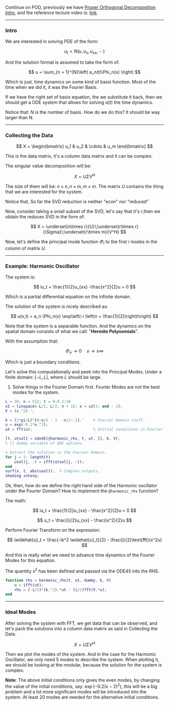 Continue on POD, previously we have [Proper Orthogonal Decomposition Intro](Proper%20Orthogonal%20Decomposition%20Intro.md), and the reference lecture video is: [link](https://www.youtube.com/watch?v=X5GhhjpX0ao). 

---
### **Intro**

We are interested in solving PDE of the form: 

$$
u_t = N(u, u_x, u_{xx}, \cdots)
$$

And the solution format is assumed to take the form of: 

$$
u = \sum_{n = 1}^{N}\left(
        a_n(t)\Phi_n(x)
    \right)
$$

Which is just, time dynamics on some kind of basis function. Most of the time when we did it, it was the Fourier Basis. 

If we have the right set of basis equation, the we substitute it back, then we should get a ODE system that allows for solving $a(t)$ the time dynamics. 

Notice that: $N$ is the number of basis. How do we do this? It should be way larger than N. 

---
### **Collecting the Data**

$$
X = 
\begin{bmatrix}
    u_1 & u_2 & \cdots & u_m
\end{bmatrix}
$$

This is the data matrix, it's a column data matrix and it can be complex. 

The singular value decomposition will be: 

$$
X = U\Sigma V^H
$$

The size of them will be: $n\times n, n\times m, m\times m$. The matrix $U$ contains the thing that we are interested for the system. 

Notice that, So far the SVD reduction is neither "econ" nor "reduced"

Now, consider taking a small subset of the SVD, let's say that it's $r$,then we obtain the reduces SVD in the form of: 

$$
X = \underset{n\times r}{U}\;\underset{r\times r}{\Sigma}\;\underset{r\times m}{V^H}
$$

Now, let's define the principal mode function $\Phi_i$ to tbe first $i$ modes in the column of matrix $U$. 

---
### **Example: Harmonic Oscillator**

The system is: 

$$
iu_t + \frac{1}{2}u_{xx} -\frac{x^2}{2}u = 0
$$

Which is a partial differential equation on the infinite domain. 

The solution of the system is nicely described as: 

$$
u(x,t) = a_n \Phi_n(x) \exp\left(-i
    \left(n + \frac{1}{2}\right)t\right)
$$

Note that the system is a separable function. And the dynamics on the spatial domain consists of what we call: "**Hermite Polynomials**". 

With the assumption that: 

$$
\Phi_n \rightarrow 0 \quad x \rightarrow \pm \infty
$$

Which is just a boundary conditions. 

Let's solve this computationally and peek into the Principal Modes. Under a finite domain: $[-L, L]$, where $L$ should be large. 

1. Solve things in the Fourier Domain first. Fourier Modes are not the best modes for the system. 


```matlab
L = 30; n = 512; t = 0:0.2:20
x2 = linspace(-L/2, L/2, n + 1); x = x2(1: end - 1); 
V = (x.^2).';

k = (2*pi/L)*[0:n/2 - 1  -n/2:-1].'    % Fourier Domain stuff. 
u = exp(-0.2*x.^2); 
ut = fft(u);                           % Initial conditions in Fourier Domain. 

[t, utsol] = ode45(@harmonic_rhs, t, ut, [], k, V);  
% [] dummy variable of ODE options. 

% Extract the solution in the Fourier Domain.
for j = 1: length(t)
    usol(j, :) = ifft(utsol(j, :));
end
surf(x, t, abs(usol));  % Complex outputs. 
shading interp;
```

Ok, then, how do we define the right hand side of the Harmonic oscillator under the Fourier Domain? How to implement the `@harmonic_rhs` function? 

The math: 

$$
iu_t + \frac{1}{2}u_{xx} - \frac{x^2}{2}u = 0
$$

$$
u_t = \frac{i}{2}u_{xx} - \frac{ix^2}{2}u
$$

Perform Fourier Transform on the expression: 

$$
\widehat{u}_t = \frac{-ik^2 \widehat{u}_t}{2} - \frac{i}{2}\text{fft}(x^2u)
$$

And this is really what we need to advance time dynamics of the Fourier Modes for this equation. 

The quantity $x^2$ has been defined and passed via the ODE45 into the RHS. 


```matlab
function rhs = harmonic_rhs(t, ut, dummy, k, V)
    u = ifft(ut); 
    rhs = (-i/2)*(k.^2).*ut - (i/2)fft(V.*u);
end
```

---
### **Ideal Modes**

After solving the system with FFT, we get data that can be observed, and let's pack the solutions into a column data matrix as said in Collecting the Data. 

$$
X = U\Sigma V^H
$$

Then we plot the modes of the system. And in the case for the Harmonic Oscillator, we only need 5 modes to describe the system. When plotting it, we should be looking at the modular, because the solution for the system is complex. 

**Note**: The above initial conditions only gives the even modes, by changing the value of the initial conditions, say: $\exp(-0.2(x - 2)^2)$, this will be a big problem and a lot more significant modes will be introduced into the system. At least 20 modes are needed for the alternative initial conditions. 
